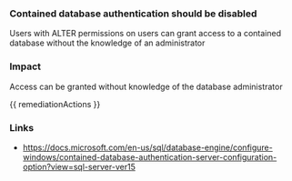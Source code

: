 
### Contained database authentication should be disabled

Users with ALTER permissions on users can grant access to a contained database without the knowledge of an administrator

### Impact
Access can be granted without knowledge of the database administrator

<!-- DO NOT CHANGE -->
{{ remediationActions }}

### Links
- https://docs.microsoft.com/en-us/sql/database-engine/configure-windows/contained-database-authentication-server-configuration-option?view=sql-server-ver15
        